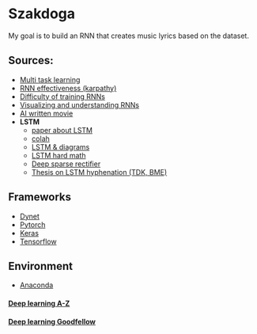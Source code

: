 # Szakdoga

My goal is to build an RNN that creates music lyrics based on the dataset.

## Sources: 
- [Multi task learning](http://ruder.io/multi-task/)
- [RNN effectiveness (karpathy)](http://karpathy.github.io/2015/05/21/rnn-effectiveness/)
- [Difficulty of training RNNs](http://proceedings.mlr.press/v28/pascanu13.pdf)
- [Visualizing and understanding RNNs](https://arxiv.org/pdf/1506.02078.pdf)
- [AI written movie](https://arstechnica.com/gaming/2016/06/an-ai-wrote-this-movie-and-its-strangely-moving/)
- **LSTM**
  -  [paper about LSTM](http://www.bioinf.jku.at/publications/older/2604.pdf)
  -  [colah](http://colah.github.io/posts/2015-08-Understanding-LSTMs/)
  -  [LSTM & diagrams](https://medium.com/@shiyan/understanding-lstm-and-its-diagrams-37e2f46f1714)
  -  [LSTM hard math](https://arxiv.org/pdf/1503.04069.pdf)
  -  [Deep sparse rectifier](http://proceedings.mlr.press/v15/glorot11a/glorot11a.pdf)
  -  [Thesis on LSTM hyphenation (TDK, BME)](http://tdk.bme.hu/VIK/DownloadPaper/Szotagolas-mely-neuralis-halozatokkal1)

## Frameworks
- [Dynet](https://github.com/clab/dynet)
- [Pytorch](https://github.com/pytorch/pytorch)
- [Keras](https://keras.io/)
- [Tensorflow](https://www.tensorflow.org/)


## Environment
- [Anaconda](https://anaconda.org/)

#### [Deep learning A-Z](https://www.superdatascience.com/deep-learning/)
#### [Deep learning Goodfellow](http://www.deeplearningbook.org/)